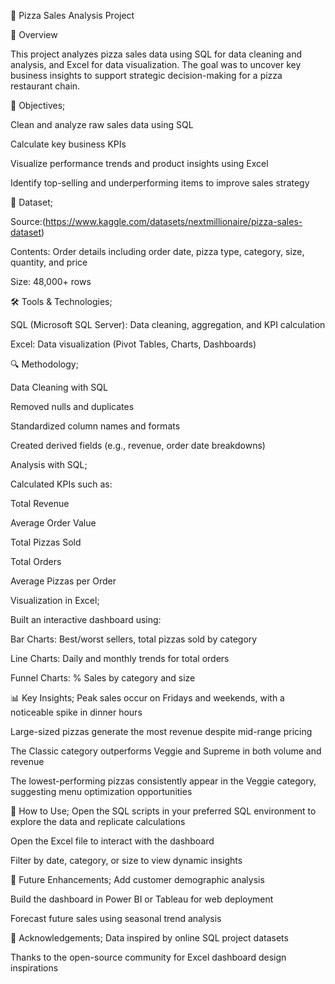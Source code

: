 🍕 Pizza Sales Analysis Project

📌 Overview

This project analyzes pizza sales data using SQL for data cleaning and analysis, and Excel for data visualization. The goal was to uncover key business insights to support strategic decision-making for a pizza restaurant chain.

🎯 Objectives;

Clean and analyze raw sales data using SQL

Calculate key business KPIs

Visualize performance trends and product insights using Excel

Identify top-selling and underperforming items to improve sales strategy

📂 Dataset;

Source:(https://www.kaggle.com/datasets/nextmillionaire/pizza-sales-dataset)

Contents: Order details including order date, pizza type, category, size, quantity, and price

Size:  48,000+ rows 

🛠️ Tools & Technologies;

SQL (Microsoft SQL Server): Data cleaning, aggregation, and KPI calculation

Excel: Data visualization (Pivot Tables, Charts, Dashboards)

🔍 Methodology;

Data Cleaning with SQL

Removed nulls and duplicates

Standardized column names and formats

Created derived fields (e.g., revenue, order date breakdowns)

Analysis with SQL;

Calculated KPIs such as:

Total Revenue

Average Order Value

Total Pizzas Sold

Total Orders

Average Pizzas per Order

Visualization in Excel;

Built an interactive dashboard using:

Bar Charts: Best/worst sellers, total pizzas sold by category

Line Charts: Daily and monthly trends for total orders

Funnel Charts: % Sales by category and size

📊 Key Insights;
Peak sales occur on Fridays and weekends, with a noticeable spike in dinner hours

Large-sized pizzas generate the most revenue despite mid-range pricing

The Classic category outperforms Veggie and Supreme in both volume and revenue

The lowest-performing pizzas consistently appear in the Veggie category, suggesting menu optimization opportunities

📁 How to Use;
Open the SQL scripts in your preferred SQL environment to explore the data and replicate calculations

Open the Excel file to interact with the dashboard

Filter by date, category, or size to view dynamic insights

🚀 Future Enhancements;
Add customer demographic analysis

Build the dashboard in Power BI or Tableau for web deployment

Forecast future sales using seasonal trend analysis

🙏 Acknowledgements;
Data inspired by online SQL project datasets

Thanks to the open-source community for Excel dashboard design inspirations
